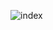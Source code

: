                                 
![index](https://user-images.githubusercontent.com/80167752/201670829-79d3c36b-1645-48ab-9242-fee7de58823c.png)

